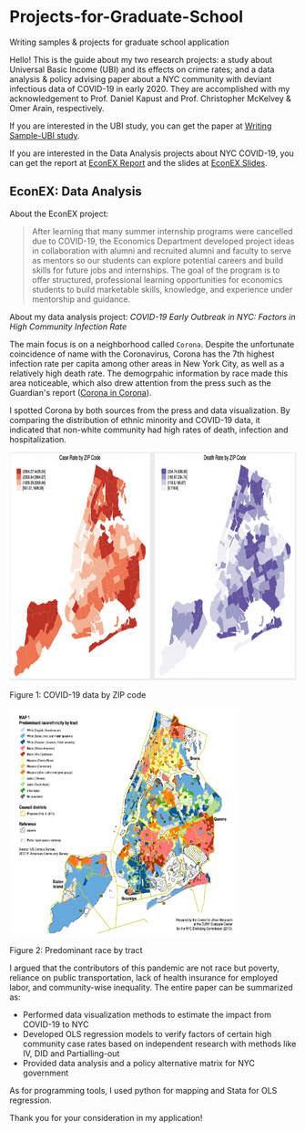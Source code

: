 # Projects-for-Graduate-School
Writing samples &amp; projects for graduate school application

Hello! This is the guide about my two research projects: a study about Universal Basic Income (UBI) and its effects on crime rates; 
and a data analysis & policy advising paper about a NYC community with deviant infectious data of COVID-19 in early 2020. 
They are accomplished with my acknowledgement to Prof. Daniel Kapust and Prof. Christopher McKelvey & Omer Arain, respectively.

If you are interested in the UBI study, you can get the paper at [Writing Sample-UBI study](https://github.com/hjiangAnthony/Projects-for-Graduate-School/blob/main/Writing%20Sample-UBI%20and%20Crime%20Rate.pdf).

If you are interested in the Data Analysis projects about NYC COVID-19, you can get the report at 
[EconEX Report](https://github.com/hjiangAnthony/Projects-for-Graduate-School/blob/main/Writing%20Sample-EconEX%20Data%20Analysis.pdf)
and the slides at [EconEX Slides](https://github.com/hjiangAnthony/Projects-for-Graduate-School/blob/main/Writing%20Sample%20-%20EconEX%20Han%20Jiang%20Slides.pdf).

## EconEX: Data Analysis

About the EconEX project:

>After learning that many summer internship programs were cancelled due to COVID-19, the Economics
>Department developed project ideas in collaboration with alumni and recruited alumni and
>faculty to serve as mentors so our students can explore potential careers and build skills for future jobs and
>internships. The goal of the program is to offer structured, professional learning opportunities for economics
>students to build marketable skills, knowledge, and experience under mentorship and guidance.

About my data analysis project: *COVID-19 Early Outbreak in NYC: Factors in High Community Infection Rate*

The main focus is on a neighborhood called `Corona`. Despite the unfortunate coincidence of name with the Coronavirus, Corona has the 7th highest infection rate per capita among other areas in New York City, as well as a relatively high death rate. The demogrpahic information by race made this area noticeable, which also drew attention from the press such as the Guardian's report ([Corona in Corona](https://www.theguardian.com/us-news/2020/jun/15/coronavirus-corona-queens-ny-virus-shook-neighborhood)).

I spotted Corona by both sources from the press and data visualization. By comparing the distribution of ethnic minority and COVID-19 data, it indicated that non-white community had high rates of death, infection and hospitalization. 

<img width="700" height="400" src="https://github.com/hjiangAnthony/Projects-for-Graduate-School/blob/main/IMAGES/IMG-1.png"/>

Figure 1: COVID-19 data by ZIP code

<img width="400" height="400" src="https://github.com/hjiangAnthony/Projects-for-Graduate-School/blob/main/IMAGES/IMG-2.png"/>

Figure 2: Predominant race by tract


I argued that the contributors of this pandemic are not race but poverty, reliance on public transportation, lack of health insurance for employed labor, and community-wise inequality. The entire paper can be summarized as:
- Performed data visualization methods to estimate the impact from COVID-19 to NYC
- Developed OLS regression models to verify factors of certain high community case rates
based on independent research with methods like IV, DID and Partialling-out 
- Provided data analysis and a policy alternative matrix for NYC government

As for programming tools, I used python for mapping and Stata for OLS regression.








Thank you for your consideration in my application!
